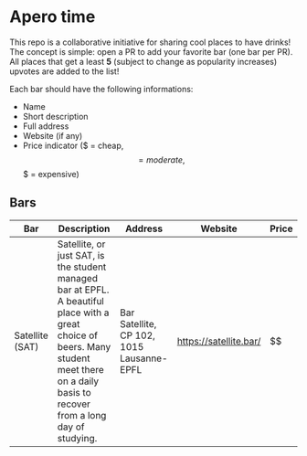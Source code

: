 # Apero time

This repo is a collaborative initiative for sharing cool places to have drinks! The concept is simple: open a PR to add your favorite bar (one bar per PR). All places that get a least __5__ (subject to change as popularity increases) upvotes are added to the list!

Each bar should have the following informations:
- Name
- Short description
- Full address
- Website (if any)
- Price indicator ($ = cheap, $$ = moderate, $$$ = expensive)

## Bars
| Bar           | Description        | Address          | Website         | Price         |
|---------------|--------------------|------------------|-----------------|---------------|
|Satellite (SAT)|Satellite, or just SAT, is the student managed bar at EPFL. A beautiful place with a great choice of beers. Many student meet there on a daily basis to recover from a long day of studying.|Bar Satellite, CP 102, 1015 Lausanne-EPFL|https://satellite.bar/|$$|
